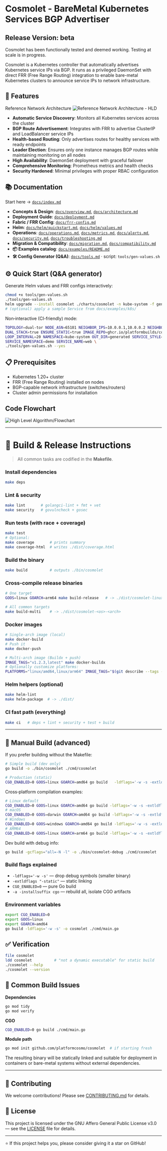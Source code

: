 
# Cosmolet - BareMetal Kubernetes Services BGP Advertiser

## Release Version: beta
Cosmolet has been functionally tested and deemed working. 
Testing at scale is in progress.

Cosmolet is a Kubernetes controller that automatically advertises Kubernetes service IPs via BGP. It runs as a privileged DaemonSet with direct FRR (Free Range Routing) integration to enable bare-metal Kubernetes clusters to announce service IPs to network infrastructure.

## 🚀 Features

Reference Network Architecture
![Reference Network Architecture - HLD](./cosmolet.png)

- **Automatic Service Discovery**: Monitors all Kubernetes services across the cluster
- **BGP Route Advertisement**: Integrates with FRR to advertise ClusterIP and LoadBalancer service IPs
- **Health-based Routing**: Only advertises routes for healthy services with ready endpoints
- **Leader Election**: Ensures only one instance manages BGP routes while maintaining monitoring on all nodes
- **High Availability**: DaemonSet deployment with graceful failover
- **Comprehensive Monitoring**: Prometheus metrics and health checks
- **Security Hardened**: Minimal privileges with proper RBAC configuration

## 📚 Documentation

Start here → [`docs/index.md`](docs/index.md)

- **Concepts & Design**: [`docs/overview.md`](docs/overview.md), [`docs/architecture.md`](docs/architecture.md)
- **Deployment Guide**: [`docs/deployment.md`](docs/deployment.md)
- **Fabric / FRR Config**: [`docs/frr-config.md`](docs/frr-config.md)
- **Helm**: [`docs/helm/quickstart.md`](docs/helm/quickstart.md), [`docs/helm/values.md`](docs/helm/values.md)
- **Operations**: [`docs/operations.md`](docs/operations.md), [`docs/metrics.md`](docs/metrics.md), [`docs/alerts.md`](docs/alerts.md), [`docs/security.md`](docs/security.md), [`docs/troubleshooting.md`](docs/troubleshooting.md)
- **Migration & Compatibility**: [`docs/migration.md`](docs/migration.md), [`docs/compatibility.md`](docs/compatibility.md)
- **📦 Examples catalog**: [`docs/examples/README.md`](docs/examples/README.md)
- **🛠️ Config Generator (Q&A)**: [`docs/tools.md`](docs/tools.md) · script: `tools/gen-values.sh`

## ⚙️ Quick Start (Q&A generator)

Generate Helm values and FRR configs interactively:
```bash
chmod +x tools/gen-values.sh
./tools/gen-values.sh
helm upgrade --install cosmolet ./charts/cosmolet -n kube-system -f generated/helm-values.yaml
# (optional) apply a sample Service from docs/examples/k8s/
```

Non‑interactive (CI-friendly) mode:
```bash
TOPOLOGY=dual-tor NODE_ASN=65101 NEIGHBOR_IPS=10.0.0.1,10.0.0.2 NEIGHBOR_ASNS=65000 \
DUAL_STACK=true ENSURE_STATIC=true IMAGE_REPO=ghcr.io/platformbuilds/cosmolet IMAGE_TAG=latest \
LOOP_INTERVAL=20 NAMESPACE=kube-system OUT_DIR=generated SERVICE_STYLE=local \
SERVICE_NAMESPACE=demo SERVICE_NAME=web \
./tools/gen-values.sh --yes
```

## 📋 Prerequisites

- Kubernetes 1.20+ cluster
- FRR (Free Range Routing) installed on nodes
- BGP-capable network infrastructure (switches/routers)
- Cluster admin permissions for installation

## Code Flowchart
![High Level Algorithm/Flowchart](./flowchart/flowchart-1.png)

---

# 🧱 Build & Release Instructions

> All common tasks are codified in the **Makefile**.

### Install dependencies
```bash
make deps
```

### Lint & security
```bash
make lint       # golangci-lint + fmt + vet
make security   # govulncheck + gosec
```

### Run tests (with race + coverage)
```bash
make test
# Optional:
make coverage       # prints summary
make coverage-html  # writes ./dist/coverage.html
```

### Build the binary
```bash
make build          # outputs ./bin/cosmolet
```

### Cross-compile release binaries
```bash
# One target
GOOS=linux GOARCH=arm64 make build-release   # -> ./dist/cosmolet-linux-arm64

# All common targets
make build-multi    # -> ./dist/cosmolet-<os>-<arch>
```

### Docker images
```bash
# Single-arch image (local)
make docker-build
# Push it
make docker-push

# Multi-arch image (Buildx + push)
IMAGE_TAGS="v1.2.3,latest" make docker-buildx
# Optionally customize platforms:
PLATFORMS="linux/amd64,linux/arm64" IMAGE_TAGS="$(git describe --tags --always)" make docker-buildx
```

### Helm helpers (optional)
```bash
make helm-lint
make helm-package  # -> ./dist/
```

### CI fast path (everything)
```bash
make ci   # deps + lint + security + test + build
```

---

## 🧪 Manual Build (advanced)

If you prefer building without the Makefile:

```bash
# Simple build (dev only)
go build -o ./bin/cosmolet ./cmd/cosmolet

# Production (static)
CGO_ENABLED=0 GOOS=linux GOARCH=amd64 go build   -ldflags='-w -s -extldflags "-static"'   -a -installsuffix cgo   -o ./bin/cosmolet   ./cmd/cosmolet
```

Cross‑platform compilation examples:
```bash
# Linux default
CGO_ENABLED=0 GOOS=linux GOARCH=amd64 go build -ldflags='-w -s -extldflags "-static"' -a -installsuffix cgo -o ./bin/cosmolet-linux-amd64 ./cmd/cosmolet
# macOS
CGO_ENABLED=0 GOOS=darwin GOARCH=amd64 go build -ldflags='-w -s -extldflags "-static"' -a -installsuffix cgo -o ./bin/cosmolet-linux-darwin-amd64 ./cmd/cosmolet
# Windows
CGO_ENABLED=0 GOOS=windows GOARCH=amd64 go build -ldflags='-w -s -extldflags "-static"' -a -installsuffix cgo -o ./bin/cosmolet-windows-amd64 ./cmd/cosmolet
# ARM64
CGO_ENABLED=0 GOOS=linux GOARCH=arm64 go build -ldflags='-w -s -extldflags "-static"' -a -installsuffix cgo -o ./bin/cosmolet-linux-arm64 ./cmd/cosmolet
```

Dev build with debug info:
```bash
go build -gcflags="all=-N -l" -o ./bin/cosmolet-debug ./cmd/cosmolet
```

### Build flags explained
- `-ldflags='-w -s'` — drop debug symbols (smaller binary)
- `-extldflags "-static"` — static linking
- `CGO_ENABLED=0` — pure Go build
- `-a -installsuffix cgo` — rebuild all, isolate CGO artifacts

### Environment variables
```bash
export CGO_ENABLED=0
export GOOS=linux
export GOARCH=amd64
go build -ldflags='-w -s' -o cosmolet ./cmd/main.go
```

## ✅ Verification
```bash
file cosmolet
ldd cosmolet          # "not a dynamic executable" for static build
./cosmolet --help
./cosmolet --version
```

## 🧯 Common Build Issues
**Dependencies**
```bash
go mod tidy
go mod verify
```

**CGO**
```bash
CGO_ENABLED=0 go build ./cmd/main.go
```

**Module path**
```bash
go mod init github.com/platformcosmo/cosmolet  # if starting fresh
```

The resulting binary will be statically linked and suitable for deployment in containers or bare-metal systems without external dependencies.

---

## 🤝 Contributing

We welcome contributions! Please see [CONTRIBUTING.md](CONTRIBUTING.md) for details.

## 📄 License

This project is licensed under the GNU Affero General Public License v3.0 — see the [LICENSE](LICENSE) file for details.

---

⭐ If this project helps you, please consider giving it a star on GitHub!
